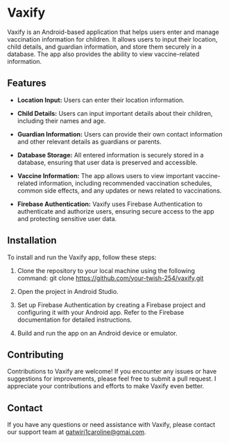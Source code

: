 # Vaxify

Vaxify is an Android-based application that helps users enter and manage vaccination information for children. It allows users to input their location, child details, and guardian information, and store them securely in a database. The app also provides the ability to view vaccine-related information.

## Features

- **Location Input:** Users can enter their location information.

- **Child Details:** Users can input important details about their children, including their names and age.

- **Guardian Information:** Users can provide their own contact information and other relevant details as guardians or parents.

- **Database Storage:** All entered information is securely stored in a database, ensuring that user data is preserved and accessible.

- **Vaccine Information:** The app allows users to view important vaccine-related information, including recommended vaccination schedules, common side effects, and any updates or news related to vaccinations.

- **Firebase Authentication:** Vaxify uses Firebase Authentication to authenticate and authorize users, ensuring secure access to the app and protecting sensitive user data.

## Installation

To install and run the Vaxify app, follow these steps:

1. Clone the repository to your local machine using the following command:
git clone https://github.com/your-twish-254/vaxify.git

2. Open the project in Android Studio.

3. Set up Firebase Authentication by creating a Firebase project and configuring it with your Android app. Refer to the Firebase documentation for detailed instructions.

4. Build and run the app on an Android device or emulator.

## Contributing

Contributions to Vaxify are welcome! If you encounter any issues or have suggestions for improvements, please feel free to submit a pull request. I appreciate your contributions and efforts to make Vaxify even better.


## Contact

If you have any questions or need assistance with Vaxify, please contact our support team at gatwiri1caroline@gmai.com.

